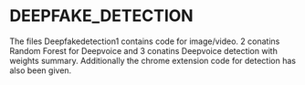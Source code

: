 # DEEPFAKE_DETECTION
The files Deepfakedetection1 contains code for image/video. 2 conatins Random Forest for Deepvoice and 3 conatins Deepvoice detection with weights summary.
Additionally the chrome extension code for detection has also been given.

